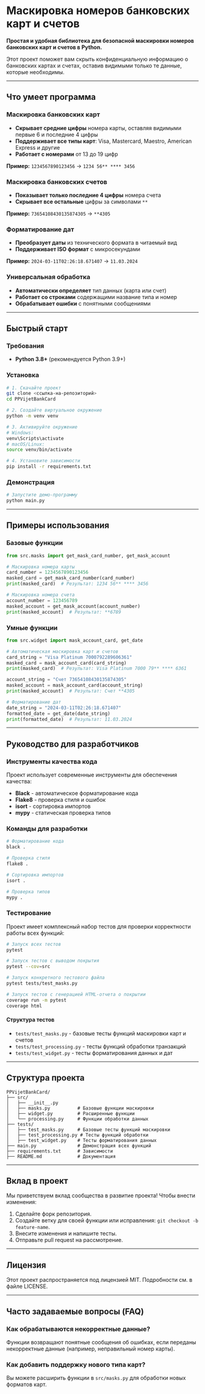 # Маскировка номеров банковских карт и счетов

**Простая и удобная библиотека для безопасной маскировки номеров банковских карт и счетов в Python.**

Этот проект поможет вам скрыть конфиденциальную информацию о банковских картах и счетах, оставив видимыми только те данные, которые необходимы.

---

## Что умеет программа

### Маскировка банковских карт
- **Скрывает средние цифры** номера карты, оставляя видимыми первые 6 и последние 4 цифры
- **Поддерживает все типы карт**: Visa, Mastercard, Maestro, American Express и другие
- **Работает с номерами** от 13 до 19 цифр

**Пример:** `1234567890123456` → `1234 56** **** 3456`

### Маскировка банковских счетов
- **Показывает только последние 4 цифры** номера счета
- **Скрывает все остальные** цифры за символами `**`

**Пример:** `73654108430135874305` → `**4305`

### Форматирование дат
- **Преобразует даты** из технического формата в читаемый вид
- **Поддерживает ISO формат** с микросекундами

**Пример:** `2024-03-11T02:26:18.671407` → `11.03.2024`

### Универсальная обработка
- **Автоматически определяет** тип данных (карта или счет)
- **Работает со строками** содержащими название типа и номер
- **Обрабатывает ошибки** с понятными сообщениями

---

## Быстрый старт

### Требования
- **Python 3.8+** (рекомендуется Python 3.9+)

### Установка

```bash
# 1. Скачайте проект
git clone <ссылка-на-репозиторий>
cd PPVijetBankCard

# 2. Создайте виртуальное окружение
python -m venv venv

# 3. Активируйте окружение
# Windows:
venv\Scripts\activate
# macOS/Linux:
source venv/bin/activate

# 4. Установите зависимости
pip install -r requirements.txt
```

### Демонстрация
```bash
# Запустите демо-программу
python main.py
```

---

## Примеры использования

### Базовые функции

```python
from src.masks import get_mask_card_number, get_mask_account

# Маскировка номера карты
card_number = 1234567890123456
masked_card = get_mask_card_number(card_number)
print(masked_card)  # Результат: 1234 56** **** 3456

# Маскировка номера счета
account_number = 123456789
masked_account = get_mask_account(account_number)
print(masked_account)  # Результат: **6789
```

### Умные функции

```python
from src.widget import mask_account_card, get_date

# Автоматическая маскировка карт и счетов
card_string = "Visa Platinum 7000792289606361"
masked_card = mask_account_card(card_string)
print(masked_card)  # Результат: Visa Platinum 7000 79** **** 6361

account_string = "Счет 73654108430135874305"
masked_account = mask_account_card(account_string)
print(masked_account)  # Результат: Счет **4305

# Форматирование дат
date_string = "2024-03-11T02:26:18.671407"
formatted_date = get_date(date_string)
print(formatted_date)  # Результат: 11.03.2024
```

---

## Руководство для разработчиков

### Инструменты качества кода

Проект использует современные инструменты для обеспечения качества:

- **Black** - автоматическое форматирование кода
- **Flake8** - проверка стиля и ошибок
- **isort** - сортировка импортов
- **mypy** - статическая проверка типов

### Команды для разработки

```bash
# Форматирование кода
black .

# Проверка стиля
flake8 .

# Сортировка импортов
isort .

# Проверка типов
mypy .
```

### Тестирование

Проект имеет комплексный набор тестов для проверки корректности работы всех функций:

```bash
# Запуск всех тестов
pytest

# Запуск тестов с выводом покрытия
pytest --cov=src

# Запуск конкретного тестового файла
pytest tests/test_masks.py

# Запуск тестов с генерацией HTML-отчета о покрытии
coverage run -m pytest
coverage html
```

#### Структура тестов

- `tests/test_masks.py` - базовые тесты функций маскировки карт и счетов
- `tests/test_processing.py` - тесты функций обработки транзакций
- `tests/test_widget.py` - тесты форматирования данных и дат

---

## Структура проекта

```
PPVijetBankCard/
├── src/
│   ├── __init__.py
│   ├── masks.py          # Базовые функции маскировки
│   ├── widget.py         # Расширенные функции
│   └── processing.py     # Функции обработки данных
├── tests/
│   ├── test_masks.py     # Базовые тесты функций маскировки
│   ├── test_processing.py # Тесты функций обработки
│   ├── test_widget.py    # Тесты форматирования данных
├── main.py               # Демонстрация всех функций
├── requirements.txt      # Зависимости
├── README.md             # Документация
```

---

## Вклад в проект

Мы приветствуем вклад сообщества в развитие проекта! Чтобы внести изменения:

1. Сделайте форк репозитория.
2. Создайте ветку для своей функции или исправления: `git checkout -b feature-name`.
3. Внесите изменения и напишите тесты.
4. Отправьте pull request на рассмотрение.

---

## Лицензия

Этот проект распространяется под лицензией MIT. Подробности см. в файле LICENSE.

---

## Часто задаваемые вопросы (FAQ)

### Как обрабатываются некорректные данные?
Функции возвращают понятные сообщения об ошибках, если переданы некорректные данные (например, неправильный номер карты).

### Как добавить поддержку нового типа карт?
Вы можете расширить функции в `src/masks.py` для обработки новых форматов карт.
